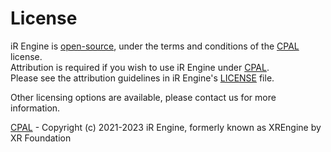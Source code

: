 <!-- import License from '@site/docs/_partials/license.md' -->

# License
<!-- Start of partial: License -->
iR Engine is [open-source](https://github.com/ir-engine/ir-engine), under the terms and conditions of the [CPAL](https://github.com/ir-engine/ir-engine/LICENSE) license.  
Attribution is required if you wish to use iR Engine under [CPAL](https://github.com/ir-engine/ir-engine/LICENSE).  
Please see the attribution guidelines in iR Engine's [LICENSE](https://github.com/ir-engine/ir-engine/LICENSE) file.

Other licensing options are available, please contact us for more information.

[CPAL](https://github.com/ir-engine/ir-engine/LICENSE) - Copyright (c) 2021-2023 iR Engine, formerly known as XREngine by XR Foundation

<!-- End of partial: License -->
